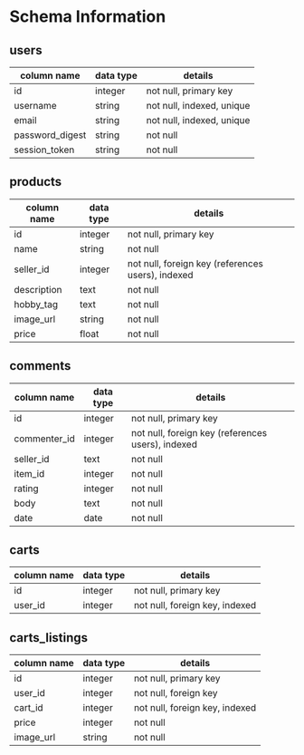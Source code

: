 # Schema Information

## users
column name     | data type | details
----------------|-----------|-----------------------
id              | integer   | not null, primary key
username        | string    | not null, indexed, unique
email           | string    | not null, indexed, unique
password_digest | string    | not null
session_token   | string    | not null

## products
column name | data type | details
------------|-----------|-----------------------
id          | integer   | not null, primary key
name        | string    | not null
seller_id   | integer   | not null, foreign key (references users), indexed
description | text      | not null
hobby_tag   | text      | not null
image_url   | string    | not null
price       | float     | not null

## comments
column name | data type | details
------------|-----------|-----------------------
id          | integer   | not null, primary key
commenter_id| integer   | not null, foreign key (references users), indexed
seller_id   | text      | not null
item_id     | integer   | not null
rating      | integer   | not null
body        | text      | not null
date        | date      | not null

## carts
column name | data type | details
------------|-----------|-----------------------
id          | integer   | not null, primary key
user_id     | integer   | not null, foreign key, indexed

## carts_listings
column name | data type | details
------------|-----------|-----------------------
id          | integer   | not null, primary key
user_id     | integer   | not null, foreign key
cart_id     | integer   | not null, foreign key, indexed
price       | integer   | not null
image_url   | string    | not null
